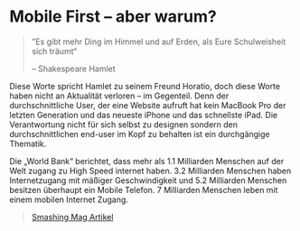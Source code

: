 # Mobile First – aber warum?

> ”Es gibt mehr Ding im Himmel und auf Erden, als Eure Schulweisheit sich träumt“
>
> – Shakespeare Hamlet

Diese Worte spricht Hamlet zu seinem Freund Horatio, doch diese Worte haben nicht an Aktualität verloren – im Gegenteil. Denn der durchschnittliche User, der eine Website aufruft hat kein MacBook Pro der letzten Generation und das neueste iPhone und das schnellste iPad. Die Verantwortung nicht für sich selbst zu designen sondern den durchschnittlichen end-user im Kopf zu behalten ist ein durchgängige Thematik.

Die „World Bank“ berichtet, dass mehr als 1.1 Milliarden Menschen auf der Welt zugang zu High Speed internet haben. 3.2 Milliarden Menschen haben Internetzugang mit mäßiger Geschwindigkeit und 5.2 Milliarden Menschen besitzen überhaupt ein Mobile Telefon. 7 Milliarden Menschen leben mit einem mobilen Internet Zugang.

> [Smashing Mag Artikel](https://www.smashingmagazine.com/2017/03/world-wide-web-not-wealthy-western-web-part-1/)